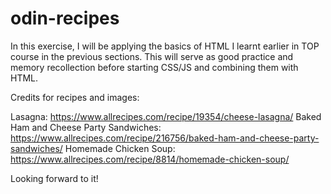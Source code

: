 # odin-recipes

In this exercise, I will be applying the basics of HTML I learnt earlier in TOP course in the previous sections. This will serve as good practice and memory recollection before starting CSS/JS and combining them with HTML.

Credits for recipes and images:

Lasagna: https://www.allrecipes.com/recipe/19354/cheese-lasagna/
Baked Ham and Cheese Party Sandwiches: https://www.allrecipes.com/recipe/216756/baked-ham-and-cheese-party-sandwiches/
Homemade Chicken Soup: https://www.allrecipes.com/recipe/8814/homemade-chicken-soup/

Looking forward to it!